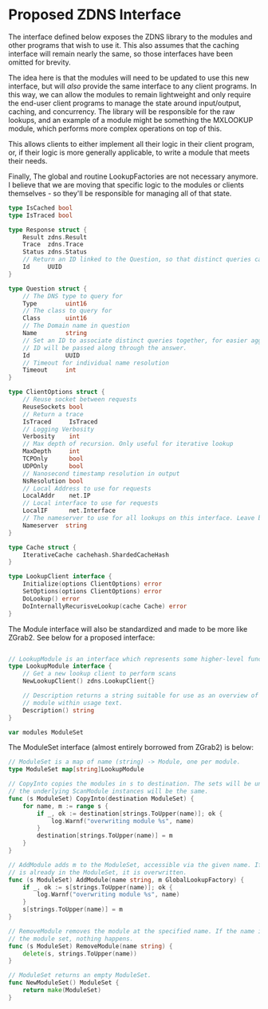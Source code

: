 # Proposed ZDNS Interface 

The interface defined below exposes the ZDNS library to the modules and other programs that wish to use it. This also assumes that the caching interface will remain nearly the same, so those interfaces have been omitted for brevity.

The idea here is that the modules will need to be updated to use this new interface, but will _also_ provide the same interface to any client programs. In this way, we can allow the modules to remain lightweight and only require the end-user client programs to manage the state around input/output, caching, and concurrency. The library will be responsible for the raw lookups, and an example of a module might be something the MXLOOKUP module, which performs more complex operations on top of this. 

This allows clients to either implement all their logic in their client program, or, if their logic is more generally applicable, to write a module that meets their needs.

Finally, The global and routine LookupFactories are not necessary anymore. I believe that we are moving that specific logic to the modules or clients themselves - so they'll be responsible for managing all of that state.


```go
type IsCached bool
type IsTraced bool

type Response struct {
    Result zdns.Result
    Trace  zdns.Trace
    Status zdns.Status
    // Return an ID linked to the Question, so that distinct queries can be linked.
    Id     UUID
}

type Question struct {
    // The DNS type to query for
	Type        uint16
    // The class to query for
	Class       uint16
    // The Domain name in question
	Name        string
    // Set an ID to associate distinct queries together, for easier aggregation
    // ID will be passed along through the answer.
    Id          UUID
    // Timeout for individual name resolution
    Timeout     int
}

type ClientOptions struct {
    // Reuse socket between requests
    ReuseSockets bool
    // Return a trace
    IsTraced     IsTraced
    // Logging Verbosity
    Verbosity    int
    // Max depth of recursion. Only useful for iterative lookup
    MaxDepth     int
    TCPOnly      bool
    UDPOnly      bool
    // Nanosecond timestamp resolution in output
    NsResolution bool
    // Local Address to use for requests
    LocalAddr    net.IP
    // Local interface to use for requests
    LocalIF      net.Interface
    // The nameserver to use for all lookups on this interface. Leave blank for default (system?) resolver
    Nameserver  string
}

type Cache struct {
	IterativeCache cachehash.ShardedCacheHash
}

type LookupClient interface {
	Initialize(options ClientOptions) error
    SetOptions(options ClientOptions) error
	DoLookup() error
	DoInternallyRecurisveLookup(cache Cache) error
}
```

The Module interface will also be standardized and made to be more like ZGrab2. See below for a proposed interface:

```go

// LookupModule is an interface which represents some higher-level functionality above a 
type LookupModule interface {
    // Get a new lookup client to perform scans
	NewLookupClient() zdns.LookupClient{}

	// Description returns a string suitable for use as an overview of this
	// module within usage text.
	Description() string
}

var modules ModuleSet

```

The ModuleSet interface (almost entirely borrowed from ZGrab2) is below:

```go
// ModuleSet is a map of name (string) -> Module, one per module.
type ModuleSet map[string]LookupModule

// CopyInto copies the modules in s to destination. The sets will be unique, but
// the underlying ScanModule instances will be the same.
func (s ModuleSet) CopyInto(destination ModuleSet) {
	for name, m := range s {
		if _, ok := destination[strings.ToUpper(name)]; ok {
			log.Warnf("overwriting module %s", name)
		}
		destination[strings.ToUpper(name)] = m
	}
}

// AddModule adds m to the ModuleSet, accessible via the given name. If the name
// is already in the ModuleSet, it is overwritten.
func (s ModuleSet) AddModule(name string, m GlobalLookupFactory) {
	if _, ok := s[strings.ToUpper(name)]; ok {
		log.Warnf("overwriting module %s", name)
	}
	s[strings.ToUpper(name)] = m
}

// RemoveModule removes the module at the specified name. If the name is not in
// the module set, nothing happens.
func (s ModuleSet) RemoveModule(name string) {
	delete(s, strings.ToUpper(name))
}

// ModuleSet returns an empty ModuleSet.
func NewModuleSet() ModuleSet {
	return make(ModuleSet)
}
```